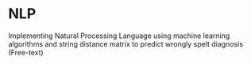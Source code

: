 # NLP
Implementing Natural Processing Language using machine learning algorithms and string distance matrix to predict wrongly spelt diagnosis (Free-text) 

